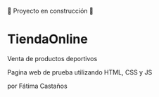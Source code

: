 :construction: Proyecto en construcción :construction:
# TiendaOnline
Venta de productos deportivos 

Pagina web de prueba utilizando HTML, CSS y JS

por Fátima Castaños
